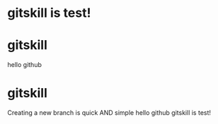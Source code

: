 # gitskill is test!
# gitskill
hello github
# gitskill
Creating a new branch is quick AND simple
hello github 
gitskill is test!
